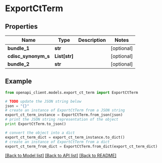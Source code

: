 # ExportCtTerm


## Properties
Name | Type | Description | Notes
------------ | ------------- | ------------- | -------------
**bundle_1** | **str** |  | [optional] 
**cdisc_synonym_s** | **List[str]** |  | [optional] 
**bundle_2** | **str** |  | [optional] 

## Example

```python
from openapi_client.models.export_ct_term import ExportCtTerm

# TODO update the JSON string below
json = "{}"
# create an instance of ExportCtTerm from a JSON string
export_ct_term_instance = ExportCtTerm.from_json(json)
# print the JSON string representation of the object
print ExportCtTerm.to_json()

# convert the object into a dict
export_ct_term_dict = export_ct_term_instance.to_dict()
# create an instance of ExportCtTerm from a dict
export_ct_term_from_dict = ExportCtTerm.from_dict(export_ct_term_dict)
```
[[Back to Model list]](../README.md#documentation-for-models) [[Back to API list]](../README.md#documentation-for-api-endpoints) [[Back to README]](../README.md)



